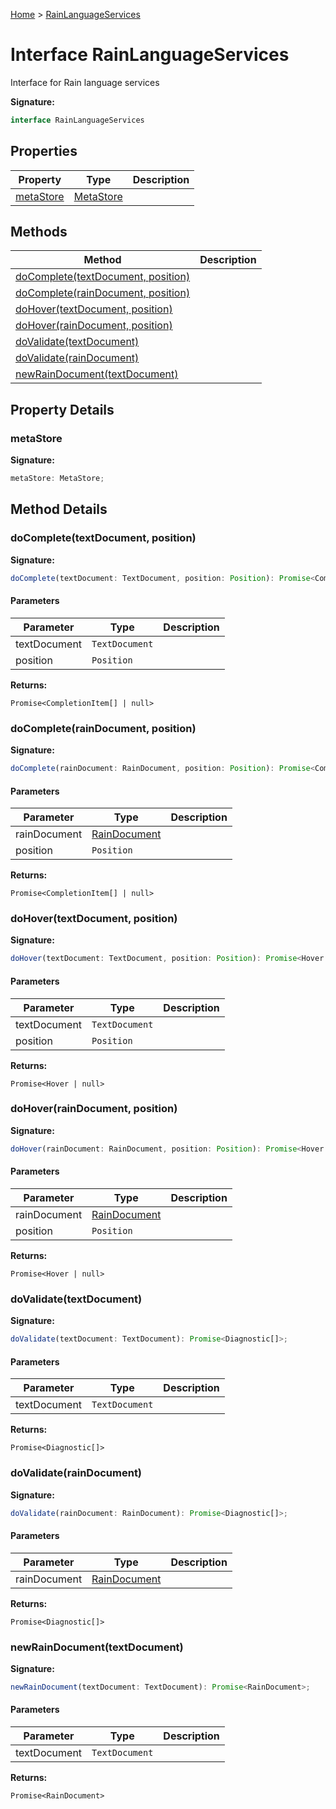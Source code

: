 [Home](../index.md) &gt; [RainLanguageServices](./rainlanguageservices.md)

# Interface RainLanguageServices

Interface for Rain language services

<b>Signature:</b>

```typescript
interface RainLanguageServices 
```

## Properties

|  Property | Type | Description |
|  --- | --- | --- |
|  [metaStore](./rainlanguageservices.md#metaStore-property) | [MetaStore](../classes/metastore.md) |  |

## Methods

|  Method | Description |
|  --- | --- |
|  [doComplete(textDocument, position)](./rainlanguageservices.md#doComplete-method-1) |  |
|  [doComplete(rainDocument, position)](./rainlanguageservices.md#doComplete-method-2) |  |
|  [doHover(textDocument, position)](./rainlanguageservices.md#doHover-method-1) |  |
|  [doHover(rainDocument, position)](./rainlanguageservices.md#doHover-method-2) |  |
|  [doValidate(textDocument)](./rainlanguageservices.md#doValidate-method-1) |  |
|  [doValidate(rainDocument)](./rainlanguageservices.md#doValidate-method-2) |  |
|  [newRainDocument(textDocument)](./rainlanguageservices.md#newRainDocument-method-1) |  |

## Property Details

<a id="metaStore-property"></a>

### metaStore

<b>Signature:</b>

```typescript
metaStore: MetaStore;
```

## Method Details

<a id="doComplete-method-1"></a>

### doComplete(textDocument, position)

<b>Signature:</b>

```typescript
doComplete(textDocument: TextDocument, position: Position): Promise<CompletionItem[] | null>;
```

#### Parameters

|  Parameter | Type | Description |
|  --- | --- | --- |
|  textDocument | `TextDocument` |  |
|  position | `Position` |  |

<b>Returns:</b>

`Promise<CompletionItem[] | null>`

<a id="doComplete-method-2"></a>

### doComplete(rainDocument, position)

<b>Signature:</b>

```typescript
doComplete(rainDocument: RainDocument, position: Position): Promise<CompletionItem[] | null>;
```

#### Parameters

|  Parameter | Type | Description |
|  --- | --- | --- |
|  rainDocument | [RainDocument](../classes/raindocument.md) |  |
|  position | `Position` |  |

<b>Returns:</b>

`Promise<CompletionItem[] | null>`

<a id="doHover-method-1"></a>

### doHover(textDocument, position)

<b>Signature:</b>

```typescript
doHover(textDocument: TextDocument, position: Position): Promise<Hover | null>;
```

#### Parameters

|  Parameter | Type | Description |
|  --- | --- | --- |
|  textDocument | `TextDocument` |  |
|  position | `Position` |  |

<b>Returns:</b>

`Promise<Hover | null>`

<a id="doHover-method-2"></a>

### doHover(rainDocument, position)

<b>Signature:</b>

```typescript
doHover(rainDocument: RainDocument, position: Position): Promise<Hover | null>;
```

#### Parameters

|  Parameter | Type | Description |
|  --- | --- | --- |
|  rainDocument | [RainDocument](../classes/raindocument.md) |  |
|  position | `Position` |  |

<b>Returns:</b>

`Promise<Hover | null>`

<a id="doValidate-method-1"></a>

### doValidate(textDocument)

<b>Signature:</b>

```typescript
doValidate(textDocument: TextDocument): Promise<Diagnostic[]>;
```

#### Parameters

|  Parameter | Type | Description |
|  --- | --- | --- |
|  textDocument | `TextDocument` |  |

<b>Returns:</b>

`Promise<Diagnostic[]>`

<a id="doValidate-method-2"></a>

### doValidate(rainDocument)

<b>Signature:</b>

```typescript
doValidate(rainDocument: RainDocument): Promise<Diagnostic[]>;
```

#### Parameters

|  Parameter | Type | Description |
|  --- | --- | --- |
|  rainDocument | [RainDocument](../classes/raindocument.md) |  |

<b>Returns:</b>

`Promise<Diagnostic[]>`

<a id="newRainDocument-method-1"></a>

### newRainDocument(textDocument)

<b>Signature:</b>

```typescript
newRainDocument(textDocument: TextDocument): Promise<RainDocument>;
```

#### Parameters

|  Parameter | Type | Description |
|  --- | --- | --- |
|  textDocument | `TextDocument` |  |

<b>Returns:</b>

`Promise<RainDocument>`

